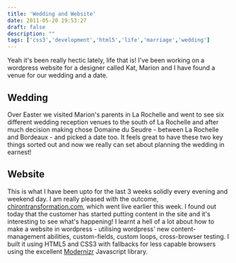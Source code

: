 ```yaml
---
title: 'Wedding and Website'
date: 2011-05-20 19:53:27
draft: false
description: ""
tags: ['css3','development','html5','life','marriage','wedding']
---
```


Yeah it's been really hectic lately, life that is! I've been working on a wordpress website for a designer called Kat, Marion and I have found a venue for our wedding and a date.

Wedding
-------

Over Easter we visited Marion's parents in La Rochelle and went to see six different wedding reception venues to the south of La Rochelle and after much decision making chose Domaine du Seudre - between La Rochelle and Bordeaux - and picked a date too. It feels great to have these two key things sorted out and now we really can set about planning the wedding in earnest!

Website
-------

This is what I have been upto for the last 3 weeks solidly every evening and weekend day. I am really pleased with the outcome, [chirontransformation.com](http://chirontransformation.com), which went live earlier this week. I found out today that the customer has started putting content in the site and it's interesting to see what's happening! I learnt a hell of a lot about how to make a website in wordpress - utilising wordpress' new content-management abilities, custom-fields, custom loops, cross-browser testing. I built it using HTML5 and CSS3 with fallbacks for less capable browsers using the excellent [Modernizr](http://www.modernizr.com/) Javascript library.